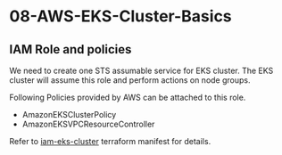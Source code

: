 # 08-AWS-EKS-Cluster-Basics

## IAM Role and policies

We need to create one STS assumable service for EKS cluster. The EKS cluster will assume this role and perform actions on 
node groups.

Following Policies provided by AWS can be attached to this role.

- AmazonEKSClusterPolicy
- AmazonEKSVPCResourceController

Refer to [iam-eks-cluster](iam-eks-cluster.tf) terraform manifest for details.